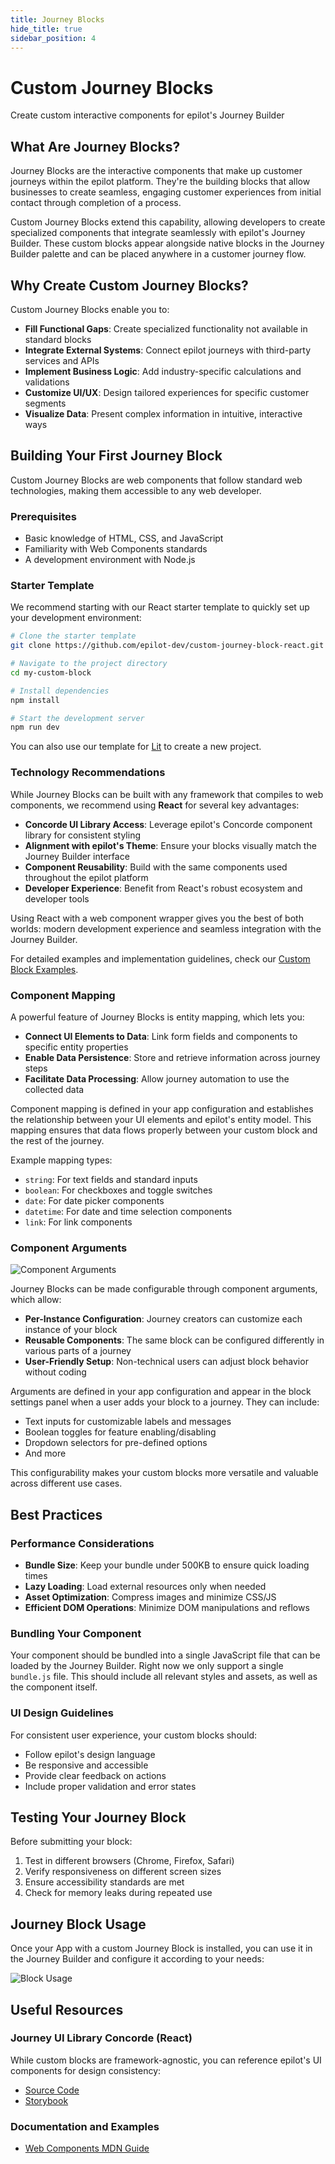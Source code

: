 ```yaml
---
title: Journey Blocks
hide_title: true
sidebar_position: 4
---
```


# Custom Journey Blocks

Create custom interactive components for epilot's Journey Builder

## What Are Journey Blocks?

Journey Blocks are the interactive components that make up customer journeys within the epilot platform. They're the building blocks that allow businesses to create seamless, engaging customer experiences from initial contact through completion of a process.

Custom Journey Blocks extend this capability, allowing developers to create specialized components that integrate seamlessly with epilot's Journey Builder. These custom blocks appear alongside native blocks in the Journey Builder palette and can be placed anywhere in a customer journey flow.

## Why Create Custom Journey Blocks?

Custom Journey Blocks enable you to:

- **Fill Functional Gaps**: Create specialized functionality not available in standard blocks
- **Integrate External Systems**: Connect epilot journeys with third-party services and APIs
- **Implement Business Logic**: Add industry-specific calculations and validations
- **Customize UI/UX**: Design tailored experiences for specific customer segments
- **Visualize Data**: Present complex information in intuitive, interactive ways

## Building Your First Journey Block

Custom Journey Blocks are web components that follow standard web technologies, making them accessible to any web developer.

### Prerequisites

- Basic knowledge of HTML, CSS, and JavaScript
- Familiarity with Web Components standards
- A development environment with Node.js

### Starter Template

We recommend starting with our React starter template to quickly set up your development environment:

```bash
# Clone the starter template
git clone https://github.com/epilot-dev/custom-journey-block-react.git my-custom-block

# Navigate to the project directory
cd my-custom-block

# Install dependencies
npm install

# Start the development server
npm run dev
```

You can also use our template for [Lit](https://github.com/epilot-dev/custom-journey-block-lit) to create a new project.

### Technology Recommendations

While Journey Blocks can be built with any framework that compiles to web components, we recommend using **React** for several key advantages:

- **Concorde UI Library Access**: Leverage epilot's Concorde component library for consistent styling
- **Alignment with epilot's Theme**: Ensure your blocks visually match the Journey Builder interface
- **Component Reusability**: Build with the same components used throughout the epilot platform
- **Developer Experience**: Benefit from React's robust ecosystem and developer tools

Using React with a web component wrapper gives you the best of both worlds: modern development experience and seamless integration with the Journey Builder.

For detailed examples and implementation guidelines, check our [Custom Block Examples](https://github.com/epilot-dev/epilot-journey-sdk/blob/main/custom-block.md).

### Component Mapping

A powerful feature of Journey Blocks is entity mapping, which lets you:

- **Connect UI Elements to Data**: Link form fields and components to specific entity properties
- **Enable Data Persistence**: Store and retrieve information across journey steps
- **Facilitate Data Processing**: Allow journey automation to use the collected data

Component mapping is defined in your app configuration and establishes the relationship between your UI elements and epilot's entity model. This mapping ensures that data flows properly between your custom block and the rest of the journey.

Example mapping types:
- `string`: For text fields and standard inputs
- `boolean`: For checkboxes and toggle switches
- `date`: For date picker components
- `datetime`: For date and time selection components
- `link`: For link components

### Component Arguments

![Component Arguments](../../../static/img/apps/journey-component-args.png)


Journey Blocks can be made configurable through component arguments, which allow:

- **Per-Instance Configuration**: Journey creators can customize each instance of your block
- **Reusable Components**: The same block can be configured differently in various parts of a journey
- **User-Friendly Setup**: Non-technical users can adjust block behavior without coding

Arguments are defined in your app configuration and appear in the block settings panel when a user adds your block to a journey. They can include:

- Text inputs for customizable labels and messages
- Boolean toggles for feature enabling/disabling
- Dropdown selectors for pre-defined options
- And more

This configurability makes your custom blocks more versatile and valuable across different use cases.

## Best Practices

### Performance Considerations

- **Bundle Size**: Keep your bundle under 500KB to ensure quick loading times
- **Lazy Loading**: Load external resources only when needed
- **Asset Optimization**: Compress images and minimize CSS/JS
- **Efficient DOM Operations**: Minimize DOM manipulations and reflows

### Bundling Your Component

Your component should be bundled into a single JavaScript file that can be loaded by the Journey Builder. Right now we only support a single `bundle.js` file.
This should include all relevant styles and assets, as well as the component itself. 


### UI Design Guidelines

For consistent user experience, your custom blocks should:

- Follow epilot's design language
- Be responsive and accessible
- Provide clear feedback on actions
- Include proper validation and error states

## Testing Your Journey Block

Before submitting your block:

1. Test in different browsers (Chrome, Firefox, Safari)
2. Verify responsiveness on different screen sizes
3. Ensure accessibility standards are met
4. Check for memory leaks during repeated use


## Journey Block Usage

Once your App with a custom Journey Block is installed, you can use it in the Journey Builder and configure it according to your needs:

![Block Usage](../../../static/img/apps/component-journey-installed.png)



## Useful Resources

### Journey UI Library Concorde (React)

While custom blocks are framework-agnostic, you can reference epilot's UI components for design consistency:

- [Source Code](https://github.com/epilot-dev/concorde-elements)
- [Storybook](https://portal.epilot.cloud/concorde-elements)

### Documentation and Examples

- [Web Components MDN Guide](https://developer.mozilla.org/en-US/docs/Web/Web_Components)
